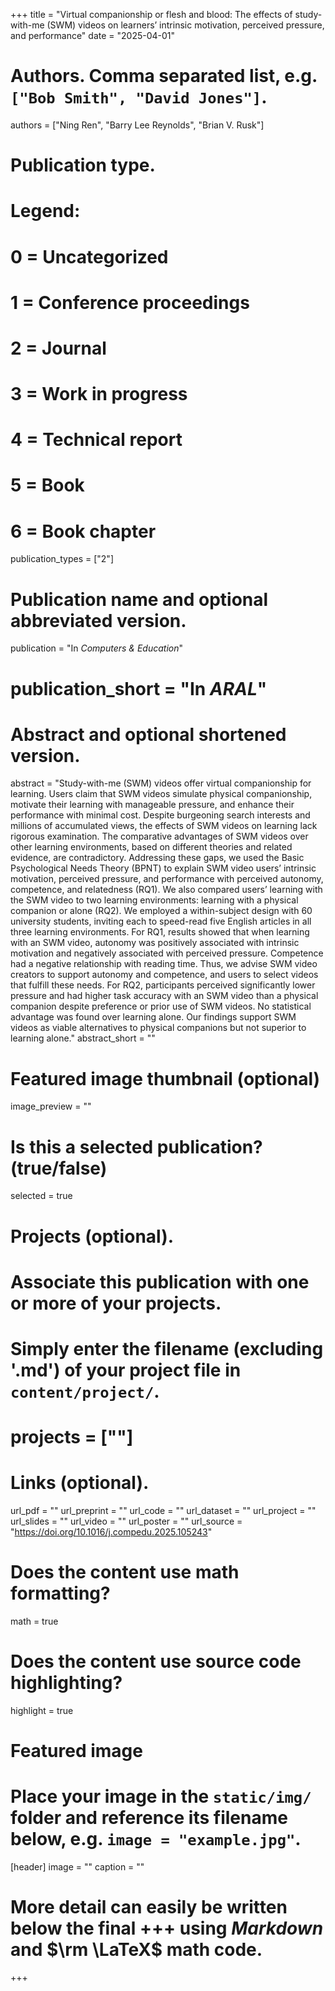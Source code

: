 +++
title = "Virtual companionship or flesh and blood: The effects of study-with-me (SWM) videos on learners’ intrinsic motivation, perceived pressure, and performance"
date = "2025-04-01"

# Authors. Comma separated list, e.g. `["Bob Smith", "David Jones"]`.
authors = ["Ning Ren", "Barry Lee Reynolds", "Brian V. Rusk"]

# Publication type.
# Legend:
# 0 = Uncategorized
# 1 = Conference proceedings
# 2 = Journal
# 3 = Work in progress
# 4 = Technical report
# 5 = Book
# 6 = Book chapter
publication_types = ["2"]

# Publication name and optional abbreviated version.
publication = "In *Computers & Education*"
# publication_short = "In *ARAL*"

# Abstract and optional shortened version.
abstract = "Study-with-me (SWM) videos offer virtual companionship for learning. Users claim that SWM videos simulate physical companionship, motivate their learning with manageable pressure, and enhance their performance with minimal cost. Despite burgeoning search interests and millions of accumulated views, the effects of SWM videos on learning lack rigorous examination. The comparative advantages of SWM videos over other learning environments, based on different theories and related evidence, are contradictory. Addressing these gaps, we used the Basic Psychological Needs Theory (BPNT) to explain SWM video users’ intrinsic motivation, perceived pressure, and performance with perceived autonomy, competence, and relatedness (RQ1). We also compared users’ learning with the SWM video to two learning environments: learning with a physical companion or alone (RQ2). We employed a within-subject design with 60 university students, inviting each to speed-read five English articles in all three learning environments. For RQ1, results showed that when learning with an SWM video, autonomy was positively associated with intrinsic motivation and negatively associated with perceived pressure. Competence had a negative relationship with reading time. Thus, we advise SWM video creators to support autonomy and competence, and users to select videos that fulfill these needs. For RQ2, participants perceived significantly lower pressure and had higher task accuracy with an SWM video than a physical companion despite preference or prior use of SWM videos. No statistical advantage was found over learning alone. Our findings support SWM videos as viable alternatives to physical companions but not superior to learning alone."
abstract_short = ""

# Featured image thumbnail (optional)
image_preview = ""

# Is this a selected publication? (true/false)
selected = true

# Projects (optional).
#   Associate this publication with one or more of your projects.
#   Simply enter the filename (excluding '.md') of your project file in `content/project/`.
# projects = [""]

# Links (optional).
url_pdf = ""
url_preprint = ""
url_code = ""
url_dataset = ""
url_project = ""
url_slides = ""
url_video = ""
url_poster = ""
url_source = "https://doi.org/10.1016/j.compedu.2025.105243"

# Does the content use math formatting?
math = true

# Does the content use source code highlighting?
highlight = true

# Featured image
# Place your image in the `static/img/` folder and reference its filename below, e.g. `image = "example.jpg"`.
[header]
image = ""
caption = ""

# More detail can easily be written below the final +++ using *Markdown* and $\rm \LaTeX$ math code.
+++


